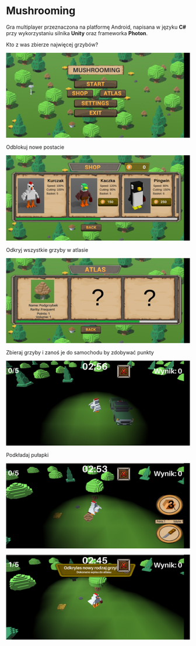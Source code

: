 # Mushrooming

Gra multiplayer przeznaczona na platformę Android, napisana w języku **C#** przy wykorzystaniu silnika **Unity** oraz frameworka **Photon**.

Kto z was zbierze najwięcej grzybów? 

![Main Menu](1.jpg?raw=true "1")

Odblokuj nowe postacie

![Shop](2.jpg?raw=true)

Odkryj wszystkie grzyby w atlasie

![Atlas](3.jpg?raw=true)

Zbieraj grzyby i zanoś je do samochodu by zdobywać punkty

![Gameplay1](4.jpg?raw=true)

Podkładaj pułapki 

![Gameplay2](5.jpg?raw=true)

![Gameplay2](6.jpg?raw=true)
